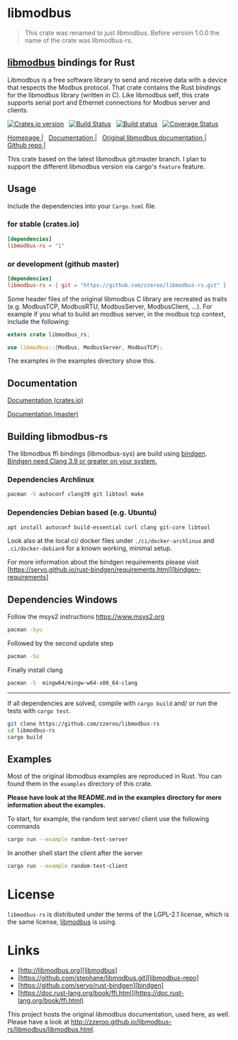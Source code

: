 # libmodbus

> This crate was renamed to just *libmodbus*. Before version 1.0.0 the name of the crate was libmodbus-rs.

## [libmodbus](http://libmodbus.org/) bindings for Rust

Libmodbus is a free software library to send and receive data with a device that respects the Modbus protocol. That crate contains the Rust bindings for the libmodbus library (written in C).
Like libmodbus self, this crate supports serial port and Ethernet connections for Modbus server and clients.


[![Crates.io version](https://img.shields.io/crates/v/libmodbus-rs.svg)](https://crates.io/crates/libmodbus-rs) &nbsp;
[![Build Status](https://travis-ci.com/zzeroo/libmodbus-rs.svg?branch=master)](https://travis-ci.com/zzeroo/libmodbus-rs) &nbsp;
[![Build status](https://ci.appveyor.com/api/projects/status/v24293bvng52ihn5/branch/master?svg=true)](https://ci.appveyor.com/project/zzeroo/libmodbus-rs/branch/master) &nbsp;
[![Coverage Status](https://coveralls.io/repos/github/zzeroo/libmodbus-rs/badge.svg?branch=master)](https://coveralls.io/github/zzeroo/libmodbus-rs?branch=master)

[Homepage |][homepage] &nbsp;
[Documentation |][doc] &nbsp;
[Original libmodbus documentation |][libmodbus-doc] &nbsp;
[Github repo |][repo]


This crate based on the latest libmodbus git:master branch. I plan to support the different libmodbus version via cargo's `feature` feature.

## Usage

Include the dependencies into your `Cargo.toml` file.

### for stable (crates.io)

```toml
[dependencies]
libmodbus-rs = "1"
```

### or development (github master)

```toml
[dependencies]
libmodbus-rs = { git = "https://github.com/zzeroo/libmodbus-rs.git" }
```

Some header files of the original libmodbus C library are recreated as traits (e.g. ModbusTCP, ModbusRTU, ModbusServer, ModbusClient, ...).
For example if you what to build an modbus server, in the modbus tcp context, include the following:

```rust
extern crate libmodbus_rs;

use libmodbus::{Modbus, ModbusServer, ModbusTCP};
```

The examples in the examples directory show this.

## Documentation

[Documentation (crates.io)][doc]

[Documentation (master)][doc-master]

## Building libmodbus-rs

The libmodbus ffi bindings (libmodbus-sys) are build using [bindgen][bindgen]. [Bindgen need Clang 3.9 or greater on your system.][bindgen-requirements]

### Dependencies Archlinux

```sh
pacman -S autoconf clang39 git libtool make
```

### Dependencies Debian based (e.g. Ubuntu)

```sh
apt install autoconf build-essential curl clang git-core libtool
```

Look also at the local ci/ docker files under `./ci/docker-archlinux` and `.ci/docker-debian9` for a known working, minimal setup.

For more information about the bindgen requirements please visit [https://servo.github.io/rust-bindgen/requirements.html][bindgen-requirements]

## Dependencies Windows

Follow the msys2 instructions <https://www.msys2.org>

```sh
pacman -Syu
```

Followed by the second update step

```sh
pacman -Su
```

Finally install clang

```sh
pacman -S  mingw64/mingw-w64-x86_64-clang
```

----

If all dependencies are solved, compile with `cargo build` and/ or run the tests with `cargo test`.

```sh
git clone https://github.com/zzeroo/libmodbus-rs
cd libmodbus-rs
cargo build
```

## Examples

Most of the original libmodbus examples are reproduced in Rust.
You can found them in the `examples` directory of this crate.

**Please have look at the README.md in the examples directory for more information about the examples.**

To start, for example, the random test server/ client use the following commands

```sh
cargo run --example random-test-server
```

In another shell start the client after the server

```sh
cargo run --example random-test-client
```

# License

`libmodbus-rs` is distributed under the terms of the LGPL-2.1 license, which is the same license, [libmodbus](http://libmodbus.org/) is using.

# Links

* [http://libmodbus.org][libmodbus]
* [https://github.com/stephane/libmodbus.git][libmodbus-repo]
* [https://github.com/servo/rust-bindgen][bindgen]
* [https://doc.rust-lang.org/book/ffi.html](https://doc.rust-lang.org/book/ffi.html)

This project hosts the original libmodbus documentation, used here, as well. Please have a look at http://zzeroo.github.io/libmodbus-rs/libmodbus/libmodbus.html.

[homepage]: http://zzeroo.github.io/libmodbus-rs
[repo]: https://github.com/zzeroo/libmodbus-rs
[doc]: https://docs.rs/crate/libmodbus-rs
[doc-master]: http://zzeroo.github.io/libmodbus-rs/libmodbus_rs/index.html
[libmodbus]: http://libmodbus.org
[libmodbus-repo]: https://github.com/stephane/libmodbus.git
[libmodbus-doc]: http://zzeroo.github.io/libmodbus-rs/libmodbus/libmodbus.html
[bindgen]: https://github.com/servo/rust-bindgen
[bindgen-requirements]: https://servo.github.io/rust-bindgen/requirements.html
